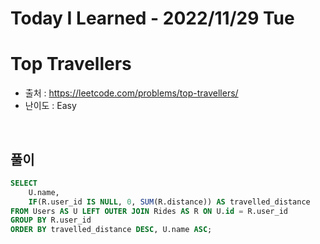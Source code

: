 # Today I Learned - 2022/11/29 Tue

# Top Travellers
- 출처 : https://leetcode.com/problems/top-travellers/
- 난이도 : Easy
<br>

## 풀이
```sql
SELECT
    U.name,
    IF(R.user_id IS NULL, 0, SUM(R.distance)) AS travelled_distance 
FROM Users AS U LEFT OUTER JOIN Rides AS R ON U.id = R.user_id
GROUP BY R.user_id
ORDER BY travelled_distance DESC, U.name ASC;
```
